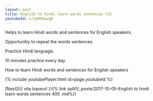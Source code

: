 ```yaml
---
layout: post
title: English to hindi learn words sentences 733 
youtubeId: Lrjm99Sovg0
---
```

 
 
Helps to learn Hindi words and sentences for English speakers.

Opportunitiy to repeat the words sentences. 

Practice Hindi language. 
 
10 minutes practice every day. 
 
How to learn Hindi words and sentences for English speakers 
 
{% include youtubePlayer.html id=page.youtubeId %}
 
 
[Next]({{ site.baseurl }}{% link  split1/_posts/2017-10-05-English to hindi learn words sentences 405 .md%})
 

